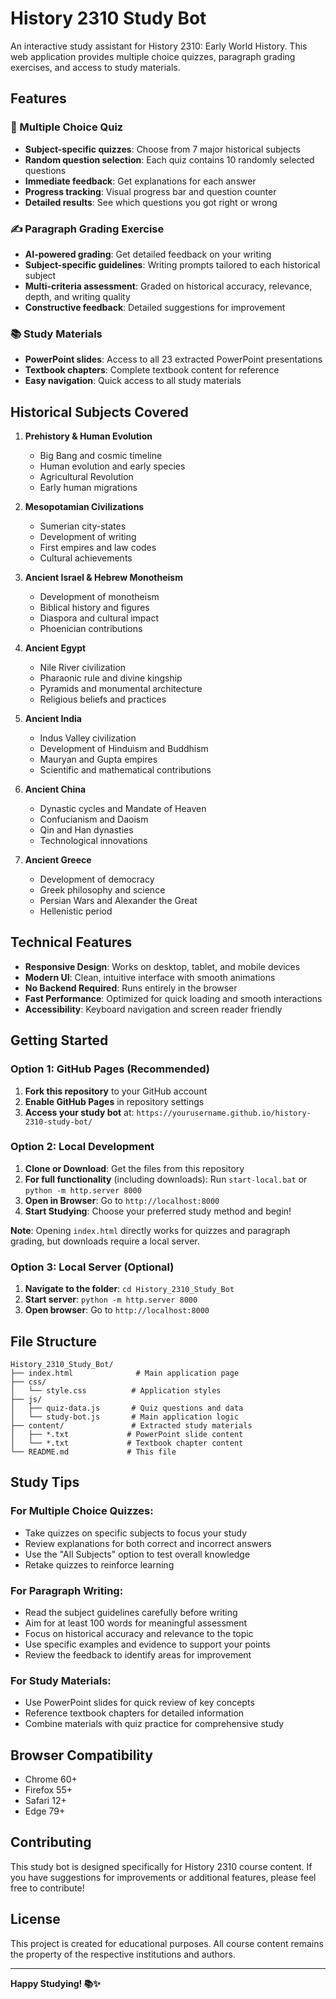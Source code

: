 # History 2310 Study Bot

An interactive study assistant for History 2310: Early World History. This web application provides multiple choice quizzes, paragraph grading exercises, and access to study materials.

## Features

### 🎯 Multiple Choice Quiz
- **Subject-specific quizzes**: Choose from 7 major historical subjects
- **Random question selection**: Each quiz contains 10 randomly selected questions
- **Immediate feedback**: Get explanations for each answer
- **Progress tracking**: Visual progress bar and question counter
- **Detailed results**: See which questions you got right or wrong

### ✍️ Paragraph Grading Exercise
- **AI-powered grading**: Get detailed feedback on your writing
- **Subject-specific guidelines**: Writing prompts tailored to each historical subject
- **Multi-criteria assessment**: Graded on historical accuracy, relevance, depth, and writing quality
- **Constructive feedback**: Detailed suggestions for improvement

### 📚 Study Materials
- **PowerPoint slides**: Access to all 23 extracted PowerPoint presentations
- **Textbook chapters**: Complete textbook content for reference
- **Easy navigation**: Quick access to all study materials

## Historical Subjects Covered

1. **Prehistory & Human Evolution**
   - Big Bang and cosmic timeline
   - Human evolution and early species
   - Agricultural Revolution
   - Early human migrations

2. **Mesopotamian Civilizations**
   - Sumerian city-states
   - Development of writing
   - First empires and law codes
   - Cultural achievements

3. **Ancient Israel & Hebrew Monotheism**
   - Development of monotheism
   - Biblical history and figures
   - Diaspora and cultural impact
   - Phoenician contributions

4. **Ancient Egypt**
   - Nile River civilization
   - Pharaonic rule and divine kingship
   - Pyramids and monumental architecture
   - Religious beliefs and practices

5. **Ancient India**
   - Indus Valley civilization
   - Development of Hinduism and Buddhism
   - Mauryan and Gupta empires
   - Scientific and mathematical contributions

6. **Ancient China**
   - Dynastic cycles and Mandate of Heaven
   - Confucianism and Daoism
   - Qin and Han dynasties
   - Technological innovations

7. **Ancient Greece**
   - Development of democracy
   - Greek philosophy and science
   - Persian Wars and Alexander the Great
   - Hellenistic period

## Technical Features

- **Responsive Design**: Works on desktop, tablet, and mobile devices
- **Modern UI**: Clean, intuitive interface with smooth animations
- **No Backend Required**: Runs entirely in the browser
- **Fast Performance**: Optimized for quick loading and smooth interactions
- **Accessibility**: Keyboard navigation and screen reader friendly

## Getting Started

### Option 1: GitHub Pages (Recommended)
1. **Fork this repository** to your GitHub account
2. **Enable GitHub Pages** in repository settings
3. **Access your study bot** at: `https://yourusername.github.io/history-2310-study-bot/`

### Option 2: Local Development
1. **Clone or Download**: Get the files from this repository
2. **For full functionality** (including downloads): Run `start-local.bat` or `python -m http.server 8000`
3. **Open in Browser**: Go to `http://localhost:8000`
4. **Start Studying**: Choose your preferred study method and begin!

**Note**: Opening `index.html` directly works for quizzes and paragraph grading, but downloads require a local server.

### Option 3: Local Server (Optional)
1. **Navigate to the folder**: `cd History_2310_Study_Bot`
2. **Start server**: `python -m http.server 8000`
3. **Open browser**: Go to `http://localhost:8000`

## File Structure

```
History_2310_Study_Bot/
├── index.html              # Main application page
├── css/
│   └── style.css          # Application styles
├── js/
│   ├── quiz-data.js       # Quiz questions and data
│   └── study-bot.js       # Main application logic
├── content/               # Extracted study materials
│   ├── *.txt             # PowerPoint slide content
│   └── *.txt             # Textbook chapter content
└── README.md             # This file
```

## Study Tips

### For Multiple Choice Quizzes:
- Take quizzes on specific subjects to focus your study
- Review explanations for both correct and incorrect answers
- Use the "All Subjects" option to test overall knowledge
- Retake quizzes to reinforce learning

### For Paragraph Writing:
- Read the subject guidelines carefully before writing
- Aim for at least 100 words for meaningful assessment
- Focus on historical accuracy and relevance to the topic
- Use specific examples and evidence to support your points
- Review the feedback to identify areas for improvement

### For Study Materials:
- Use PowerPoint slides for quick review of key concepts
- Reference textbook chapters for detailed information
- Combine materials with quiz practice for comprehensive study

## Browser Compatibility

- Chrome 60+
- Firefox 55+
- Safari 12+
- Edge 79+

## Contributing

This study bot is designed specifically for History 2310 course content. If you have suggestions for improvements or additional features, please feel free to contribute!

## License

This project is created for educational purposes. All course content remains the property of the respective institutions and authors.

---

**Happy Studying! 📚✨**
